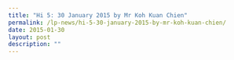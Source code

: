 ```yaml
---
title: "Hi 5: 30 January 2015 by Mr Koh Kuan Chien"
permalink: /lp-news/hi-5-30-january-2015-by-mr-koh-kuan-chien/
date: 2015-01-30
layout: post
description: ""
---
```

